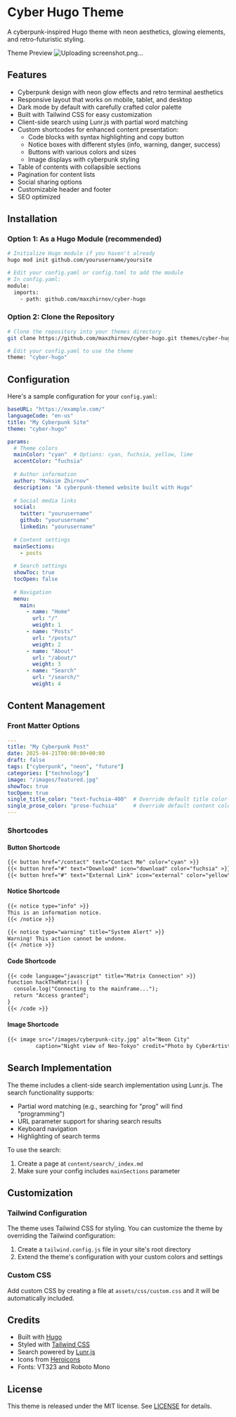 # Cyber Hugo Theme

A cyberpunk-inspired Hugo theme with neon aesthetics, glowing elements, and retro-futuristic styling.

Theme Preview
![Uploading screenshot.png…]()


## Features

- Cyberpunk design with neon glow effects and retro terminal aesthetics
- Responsive layout that works on mobile, tablet, and desktop
- Dark mode by default with carefully crafted color palette
- Built with Tailwind CSS for easy customization
- Client-side search using Lunr.js with partial word matching
- Custom shortcodes for enhanced content presentation:
  - Code blocks with syntax highlighting and copy button
  - Notice boxes with different styles (info, warning, danger, success)
  - Buttons with various colors and sizes
  - Image displays with cyberpunk styling
- Table of contents with collapsible sections
- Pagination for content lists
- Social sharing options
- Customizable header and footer
- SEO optimized

## Installation

### Option 1: As a Hugo Module (recommended)

```bash
# Initialize Hugo module if you haven't already
hugo mod init github.com/yourusername/yoursite

# Edit your config.yaml or config.toml to add the module
# In config.yaml:
module:
  imports:
    - path: github.com/maxzhirnov/cyber-hugo
```

### Option 2: Clone the Repository

```bash
# Clone the repository into your themes directory
git clone https://github.com/maxzhirnov/cyber-hugo.git themes/cyber-hugo

# Edit your config.yaml to use the theme
theme: "cyber-hugo"
```

## Configuration

Here's a sample configuration for your `config.yaml`:

```yaml
baseURL: "https://example.com/"
languageCode: "en-us"
title: "My Cyberpunk Site"
theme: "cyber-hugo"

params:
  # Theme colors
  mainColor: "cyan"  # Options: cyan, fuchsia, yellow, lime
  accentColor: "fuchsia"
  
  # Author information
  author: "Maksim Zhirnov"
  description: "A cyberpunk-themed website built with Hugo"
  
  # Social media links
  social:
    twitter: "yourusername"
    github: "yourusername"
    linkedin: "yourusername"
  
  # Content settings
  mainSections:
    - posts
  
  # Search settings
  showToc: true
  tocOpen: false
  
  # Navigation
  menu:
    main:
      - name: "Home"
        url: "/"
        weight: 1
      - name: "Posts"
        url: "/posts/"
        weight: 2
      - name: "About"
        url: "/about/"
        weight: 3
      - name: "Search"
        url: "/search/"
        weight: 4
```

## Content Management

### Front Matter Options

```yaml
---
title: "My Cyberpunk Post"
date: 2025-04-21T00:00:00+00:00
draft: false
tags: ["cyberpunk", "neon", "future"]
categories: ["technology"]
image: "/images/featured.jpg"
showToc: true
tocOpen: true
single_title_color: "text-fuchsia-400"  # Override default title color
single_prose_color: "prose-fuchsia"     # Override default content color
---
```

### Shortcodes

#### Button Shortcode

```markdown
{{< button href="/contact" text="Contact Me" color="cyan" >}}
{{< button href="#" text="Download" icon="download" color="fuchsia" >}}
{{< button href="#" text="External Link" icon="external" color="yellow" size="lg" >}}
```

#### Notice Shortcode

```markdown
{{< notice type="info" >}}
This is an information notice.
{{< /notice >}}

{{< notice type="warning" title="System Alert" >}}
Warning! This action cannot be undone.
{{< /notice >}}
```

#### Code Shortcode

```markdown
{{< code language="javascript" title="Matrix Connection" >}}
function hackTheMatrix() {
  console.log("Connecting to the mainframe...");
  return "Access granted";
}
{{< /code >}}
```

#### Image Shortcode

```markdown
{{< image src="/images/cyberpunk-city.jpg" alt="Neon City" 
         caption="Night view of Neo-Tokyo" credit="Photo by CyberArtist" >}}
```

## Search Implementation

The theme includes a client-side search implementation using Lunr.js. The search functionality supports:

- Partial word matching (e.g., searching for "prog" will find "programming")
- URL parameter support for sharing search results
- Keyboard navigation
- Highlighting of search terms

To use the search:
1. Create a page at `content/search/_index.md`
2. Make sure your config includes `mainSections` parameter

## Customization

### Tailwind Configuration

The theme uses Tailwind CSS for styling. You can customize the theme by overriding the Tailwind configuration:

1. Create a `tailwind.config.js` file in your site's root directory
2. Extend the theme's configuration with your custom colors and settings

### Custom CSS

Add custom CSS by creating a file at `assets/css/custom.css` and it will be automatically included.

## Credits

- Built with [Hugo](https://gohugo.io/)
- Styled with [Tailwind CSS](https://tailwindcss.com/)
- Search powered by [Lunr.js](https://lunrjs.com/)
- Icons from [Heroicons](https://heroicons.com/)
- Fonts: VT323 and Roboto Mono

## License

This theme is released under the MIT license. See [LICENSE](LICENSE) for details.
